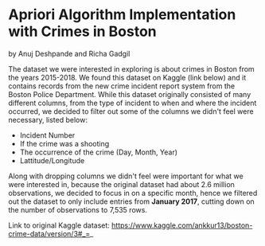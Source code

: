 # Apriori Algorithm Implementation with Crimes in Boston
by Anuj Deshpande and Richa Gadgil


The dataset we were interested in exploring is about crimes in Boston from the years 2015-2018. We found this dataset on Kaggle (link below) and it contains records from the new crime incident report system from the Boston Police Department. While this dataset originally consisted of many different columns, from the type of incident to when and where the incident occurred, we decided to filter out some of the columns we didn't feel were necessary, listed below:
- Incident Number
- If the crime was a shooting
- The occurrence of the crime (Day, Month, Year)
- Lattitude/Longitude

Along with dropping columns we didn't feel were important for what we were interested in, because the original dataset had about 2.6 million observations, we decided to focus in on a specific month, hence we filtered out the dataset to only include entries from **January 2017**, cutting down on the number of observations to 7,535 rows.

Link to original Kaggle dataset: https://www.kaggle.com/ankkur13/boston-crime-data/version/3#_=_
